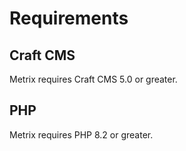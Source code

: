# Requirements

## Craft CMS
Metrix requires Craft CMS 5.0 or greater.

## PHP
Metrix requires PHP 8.2 or greater.
